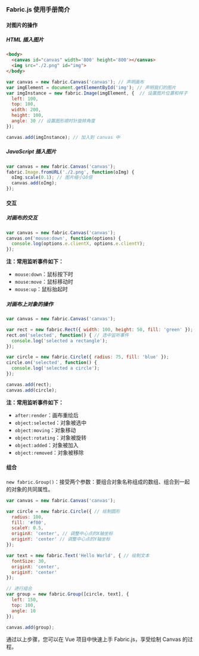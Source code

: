 ### Fabric.js 使用手册简介

#### 对图片的操作

##### HTML 插入图片
```html
<body>
  <canvas id="canvas" width='800' height='800'></canvas>
  <img src="./2.png" id="img">
</body>
```

```javascript
var canvas = new fabric.Canvas('canvas'); // 声明画布
var imgElement = document.getElementById('img'); // 声明我们的图片     
var imgInstance = new fabric.Image(imgElement, {  // 设置图片位置和样子
  left: 100,
  top: 100,
  width: 200,
  height: 100,
  angle: 30 // 设置图形顺时针旋转角度
});

canvas.add(imgInstance); // 加入到 canvas 中
```

##### JavaScript 插入图片
```javascript
var canvas = new fabric.Canvas('canvas');
fabric.Image.fromURL('./2.png', function(oImg) {
  oImg.scale(0.1); // 图片缩小10倍
  canvas.add(oImg);
});
```

#### 交互

##### 对画布的交互
```javascript
var canvas = new fabric.Canvas('canvas');
canvas.on('mouse:down', function(options) {
  console.log(options.e.clientX, options.e.clientY);
});
```
**注：常用监听事件如下：**
- `mouse:down`：鼠标按下时
- `mouse:move`：鼠标移动时
- `mouse:up`：鼠标抬起时

##### 对画布上对象的操作
```javascript
var canvas = new fabric.Canvas('canvas');

var rect = new fabric.Rect({ width: 100, height: 50, fill: 'green' });
rect.on('selected', function() { // 选中监听事件
  console.log('selected a rectangle');
});

var circle = new fabric.Circle({ radius: 75, fill: 'blue' });
circle.on('selected', function() {
  console.log('selected a circle');
});

canvas.add(rect);
canvas.add(circle);
```
**注：常用监听事件如下：**
- `after:render`：画布重绘后
- `object:selected`：对象被选中
- `object:moving`：对象移动
- `object:rotating`：对象被旋转
- `object:added`：对象被加入
- `object:removed`：对象被移除

#### 组合
`new fabric.Group()`：接受两个参数：要组合对象名称组成的数组、组合到一起的对象的共同属性。
```javascript
var canvas = new fabric.Canvas('canvas');

var circle = new fabric.Circle({ // 绘制圆形
  radius: 100,
  fill: '#f00',
  scaleY: 0.5,
  originX: 'center', // 调整中心点的X轴坐标
  originY: 'center' // 调整中心点的Y轴坐标
});

var text = new fabric.Text('Hello World', { // 绘制文本
  fontSize: 30,
  originX: 'center',
  originY: 'center'
});

// 进行组合
var group = new fabric.Group([circle, text], {
  left: 150,
  top: 100,
  angle: 10
});

canvas.add(group);
```

通过以上步骤，您可以在 Vue 项目中快速上手 Fabric.js，享受绘制 Canvas 的过程。
